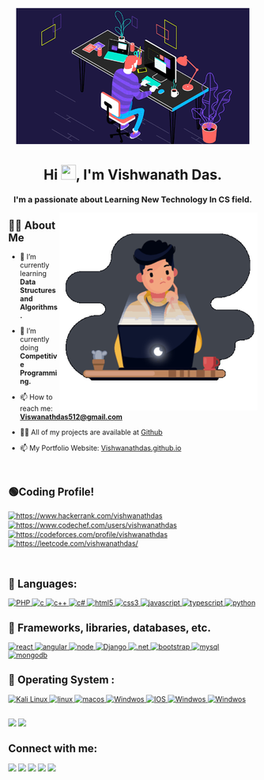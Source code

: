 <div align="center"><a href="#"><img src="https://github.com/vishwanathdas/vishwanathdas/blob/main/vdf.gif?raw=true" height="275px"/></a></div>

<h1 align="center">Hi <img src="https://raw.githubusercontent.com/MartinHeinz/MartinHeinz/master/wave.gif" width="30px" height="30px">, I'm Vishwanath Das.</h1>
<h3 align="center">I'm a passionate about Learning New Technology In CS field.</h3>
<img align="right" alt=coding width="400" src="https://github.com/vishwanathdas/vishwanathdas/blob/main/vd.gif?raw=true">



## 🙋‍♂️ About Me

- 🌱 I’m currently learning **Data Structures and Algorithms.**

- 🚀 I’m currently doing **Competitive Programming.** 

- 📫 How to reach me: **Viswanathdas512@gmail.com**

- 👨‍💻 All of my projects are available at [Github](https://github.com/vishwanathdas)

- 📫 My Portfolio Website: [Vishwanathdas.github.io](Vishwanathdas.github.io)
<br>

## 🟢Coding Profile!

<a href="https://www.hackerrank.com/vishwanathdas512" target="_blank"><img align="center" src="https://img.shields.io/badge/-Hackerrank-2EC866?style=for-the-badge&logo=HackerRank&logoColor=white" alt="https://www.hackerrank.com/vishwanathdas" /></a>
<a href="https://www.codechef.com/users/vishwanathdas" target="_blank"><img align="center" src="https://img.shields.io/badge/CodeChef-%23964B00.svg?style=for-the-badge&logo=CodeChef&logoColor=white" alt="https://www.codechef.com/users/vishwanathdas" /></a>
<a href="https://codeforces.com/profile/vishwanathdas" target="_blank"><img align="center" src="https://img.shields.io/badge/Codeforces-445f9d?style=for-the-badge&logo=Codeforces&logoColor=white" alt="https://codeforces.com/profile/vishwanathdas" /></a>
<a href="https://leetcode.com/vishwanathdas/" target="_blank"><img align="center" src="https://img.shields.io/badge/LeetCode-000000?style=for-the-badge&logo=LeetCode&logoColor=#d16c06" alt="https://leetcode.com/vishwanathdas/" /></a>

<br>

## 🚀 Languages:

<a href="https://www.php.net/docs.php" target="_blank"> <img src="https://img.shields.io/badge/php-%23777BB4.svg?style=for-the-badge&logo=php&logoColor=white" alt="PHP" /> </a> 
<a href="https://devdocs.io/c/" target="_blank"> <img src="https://img.shields.io/badge/c-%2300599C.svg?style=for-the-badge&logo=c&logoColor=white" alt="c" /> </a> 
<a href="https://devdocs.io/cpp/" target="_blank"> <img src="https://img.shields.io/badge/c++-%2300599C.svg?style=for-the-badge&logo=c%2B%2B&logoColor=white" alt="c++" /> </a> 
<a href="https://docs.microsoft.com/en-us/dotnet/csharp/" target="_blank"> <img src="https://img.shields.io/badge/c%23-%23239120.svg?style=for-the-badge&logo=c-sharp&logoColor=white" alt="c#" /> </a> 
<a href="https://devdocs.io/html/" target="_blank"> <img src="https://img.shields.io/badge/HTML5-E34F26?style=for-the-badge&logo=html5&logoColor=white" alt="html5" /> </a> 
<a href="https://devdocs.io/css/" target="_blank"> <img src="https://img.shields.io/badge/CSS3-1572B6?style=for-the-badge&logo=css3&logoColor=white" alt="css3" /> </a> 
<a href="https://devdocs.io/javascript/" target="_blank"> <img src="https://img.shields.io/badge/JavaScript-323330?style=for-the-badge&logo=javascript&logoColor=F7DF1E" alt="javascript" /> </a> 
<a href="https://devdocs.io/typescript/" target="_blank"> <img src="https://img.shields.io/badge/TypeScript-007ACC?style=for-the-badge&logo=typescript&logoColor=white" alt="typescript" /> </a> 
<a href="https://devdocs.io/python/" target="_blank"> <img src="https://img.shields.io/badge/Python-FFD43B?style=for-the-badge&logo=python&logoColor=darkgreen" alt="python" /> </a> 
  
  
## 🚀 Frameworks, libraries, databases, etc.
 
<a href="https://reactjs.org/" target="_blank"> <img src="https://img.shields.io/badge/React-20232A?style=for-the-badge&logo=react&logoColor=61DAFB" alt="react" /> </a>
<a href="https://angular.io/docs" target="_blank"> <img src="https://img.shields.io/badge/angular-%23DD0031.svg?style=for-the-badge&logo=angular&logoColor=white" alt="angular" /> </a>
<a href="https://nodejs.org" target="_blank"> <img src="https://img.shields.io/badge/Node.js-339933?style=for-the-badge&logo=nodedotjs&logoColor=white" alt="node" /> </a>
<a href="https://docs.djangoproject.com/en/4.0/" target="_blank"> <img src="https://img.shields.io/badge/Django-092E20?style=for-the-badge&logo=django&logoColor=green" alt="Django" /> </a>
<a href="https://docs.microsoft.com/en-us/dotnet/" target="_blank"> <img src="https://img.shields.io/badge/.NET-5C2D91?style=for-the-badge&logo=.net&logoColor=white" alt=".net" /> </a>
<a href="https://getbootstrap.com/docs/4.1/getting-started/introduction/" target="_blank"> <img src="https://img.shields.io/badge/bootstrap-%23563D7C.svg?style=for-the-badge&logo=bootstrap&logoColor=white" alt="bootstrap" /> </a>
<a href="https://www.mysql.com/" target="_blank"> <img src="https://img.shields.io/badge/mysql-%2300f.svg?style=for-the-badge&logo=mysql&logoColor=white" alt="mysql" /> </a> 
<a href="https://www.mongodb.com/" target="_blank"> <img src="https://img.shields.io/badge/MongoDB-%234ea94b.svg?style=for-the-badge&logo=mongodb&logoColor=white" alt="mongodb" /> </a> 

## 🚀 Operating System :
 
<a href="https://kali.org/" target="_blank"> <img src="https://img.shields.io/badge/Kali_Linux-557C94?style=for-the-badge&logo=kali-linux&logoColor=white)" alt="Kali Linux" /> </a>
<a href="https://linux.io/docs" target="_blank"> <img src="https://img.shields.io/badge/Linux-FCC624?style=for-the-badge&logo=linux&logoColor=black)" alt="linux" /> </a>
<a href="https://macos.org" target="_blank"> <img src="https://img.shields.io/badge/mac%20os-000000?style=for-the-badge&logo=apple&logoColor=white)" alt="macos" /> </a>
<a href="https://microsoft.com" target="_blank"> <img src="https://img.shields.io/badge/Windows-0078D6?style=for-the-badge&logo=windows&logoColor=white)" alt="Windwos" /> </a>
<a href="https://Ios.com" target="_blank"> <img src="https://img.shields.io/badge/iOS-000000?style=for-the-badge&logo=ios&logoColor=white)" alt="IOS" /> </a>
<a href="https://andorid.com" target="_blank"> <img src="https://img.shields.io/badge/Android-3DDC84?style=for-the-badge&logo=android&logoColor=white" alt="Windwos" /> </a>
<a href="https://microsoft.com" target="_blank"> <img src="https://img.shields.io/badge/Red%20Hat-EE0000?style=for-the-badge&logo=redhat&logoColor=white" alt="Windwos" /> </a>


<br>

<div>
  <img src="https://github-readme-stats.vercel.app/api/top-langs/?username=vishwanathdas&theme=codeSTACKr&show_icons=true" />
  <img src="https://github-readme-stats.vercel.app/api?username=vishwanathdas&theme=codeSTACKr&show_icons=true" />
</div>

## Connect with me:

<a href = "https://www.linkedin.com/in/vishwanathdas/" target="_blank"><img src="https://img.icons8.com/fluent/48/000000/linkedin.png" /></a>
<a href = "https://twitter.com/_vishwanathdas" target="_blank"><img src="https://img.icons8.com/fluent/48/000000/twitter.png" /></a>
<a href = "https://www.instagram.com/_vishwanathdas/" target="_blank"><img src="https://img.icons8.com/fluent/48/000000/instagram-new.png" /></a>
<a href = "https://www.youtube.com/@vishwanathsir" target="_blank"><img src="https://img.icons8.com/color/48/000000/youtube-play.png" /></a>
<a href = "mailto:vishwanathdas512@gmail.com" target="_blank"><img src="https://img.icons8.com/color/48/000000/gmail-new.png" /></a>



<!--
**vishwanathdas/vishwanathdas** is a ✨ _special_ ✨ repository because its `README.md` (this file) appears on your GitHub profile.

Here are some ideas to get you started:

- 🔭 I’m currently working on ...
- 🌱 I’m currently learning ...
- 👯 I’m looking to collaborate on ...
- 🤔 I’m looking for help with ...
- 💬 Ask me about ...
- 📫 How to reach me: ...
- 😄 Pronouns: ...
- ⚡ Fun fact: ...
-->
